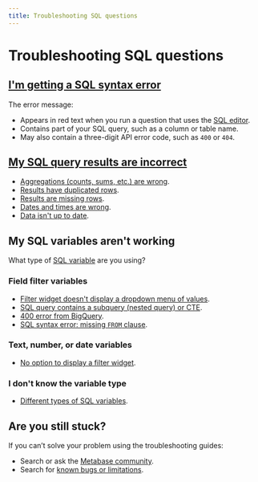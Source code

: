 ```yaml
---
title: Troubleshooting SQL questions
---
```


# Troubleshooting SQL questions

## [I'm getting a SQL syntax error][debugging-sql-syntax]

The error message:

- Appears in red text when you run a question that uses the [SQL editor][sql-editor].
- Contains part of your SQL query, such as a column or table name.
- May also contain a three-digit API error code, such as `400` or `404`.

## [My SQL query results are incorrect][debugging-sql-logic]

- [Aggregations (counts, sums, etc.) are wrong][debugging-aggregations].
- [Results have duplicated rows][debugging-duplicated-data].
- [Results are missing rows][debugging-missing-data].
- [Dates and times are wrong][troubleshooting-datetimes].
- [Data isn't up to date][troubleshooting-database-syncs].

## My SQL variables aren't working

What type of [SQL variable][sql-variable-def] are you using?

### Field filter variables

- [Filter widget doesn't display a dropdown menu of values](../data-modeling/metadata-editing#changing-a-search-box-filter-to-a-dropdown-filter).
- [SQL query contains a subquery (nested query) or CTE](../questions/native-editor/sql-parameters#field-filters-dont-work-with-table-aliases).
- [400 error from BigQuery](../questions/native-editor/sql-parameters#some-databases-require-the-schema-in-the-from-clause).
- [SQL syntax error: missing `FROM` clause](../questions/native-editor/sql-parameters#include-dependencies-in-your-query).

### Text, number, or date variables

- [No option to display a filter widget](../questions/native-editor/sql-parameters.md#field-filter-compatible-types).

### I don't know the variable type

- [Different types of SQL variables][sql-variable-type].

## Are you still stuck?

If you can’t solve your problem using the troubleshooting guides:

- Search or ask the [Metabase community][discourse].
- Search for [known bugs or limitations][known-issues].

[debugging-aggregations]: https://www.metabase.com/learn/debugging-sql/sql-logic#aggregated-results-counts-sums-etc-are-wrong
[debugging-duplicated-data]: https://www.metabase.com/learn/debugging-sql/sql-logic-duplicated-data
[debugging-missing-data]: https://www.metabase.com/learn/debugging-sql/sql-logic-missing-data
[debugging-sql-logic]: https://www.metabase.com/learn/debugging-sql/sql-logic
[debugging-sql-syntax]: https://www.metabase.com/learn/debugging-sql/sql-syntax
[discourse]: https://discourse.metabase.com/
[known-issues]: ./known-issues.md
[sql-editor]: https://www.metabase.com/glossary/native_query_editor
[sql-variable-def]: https://www.metabase.com/glossary/variable#example-variable-in-metabase
[sql-variable-type]: https://www.metabase.com/learn/sql-questions/sql-variables#the-different-types-of-variables-available-for-native-sql-queries
[troubleshooting-database-syncs]: ./sync-fingerprint-scan.md
[troubleshooting-datetimes]: ./timezones.md
